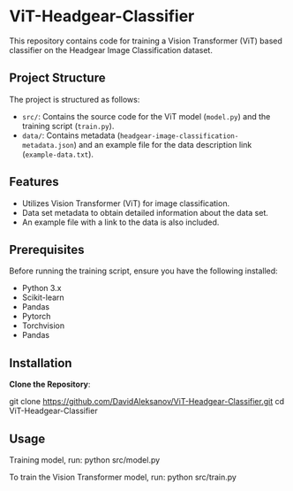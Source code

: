 # ViT-Headgear-Classifier

This repository contains code for training a Vision Transformer (ViT) based classifier on the Headgear Image Classification dataset.

## Project Structure

The project is structured as follows:

- `src/`: Contains the source code for the ViT model (`model.py`) and the training script (`train.py`).
- `data/`: Contains metadata (`headgear-image-classification-metadata.json`) and an example file for the data description link (`example-data.txt`).

## Features

- Utilizes Vision Transformer (ViT) for image classification.
- Data set metadata to obtain detailed information about the data set.
- An example file with a link to the data is also included.

## Prerequisites

Before running the training script, ensure you have the following installed:

- Python 3.x
- Scikit-learn
- Pandas
- Pytorch
- Torchvision
- Pandas

## Installation

**Clone the Repository**:
   
git clone https://github.com/DavidAleksanov/ViT-Headgear-Classifier.git
cd ViT-Headgear-Classifier

## Usage

Тraining model, run:
python src/model.py

To train the Vision Transformer model, run:
python src/train.py

